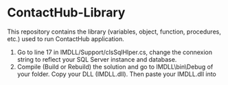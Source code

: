 # ContactHub-Library
This repository contains the library (variables, object, function, procedures, etc.) used to run ContactHub application.

1. Go to line 17 in IMDLL/Support/clsSqlHlper.cs, change the connexion string to reflect your SQL Server instance and database.
2. Compile (Build or Rebuild) the solution and go to IMDLL\bin\Debug of your folder. Copy your DLL (IMDLL.dll). Then paste your IMDLL.dll into 
